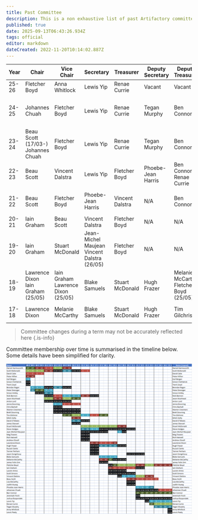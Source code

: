 ```yaml
---
title: Past Committee
description: This is a non exhaustive list of past Artifactory committees.
published: true
date: 2025-09-13T06:43:26.934Z
tags: official
editor: markdown
dateCreated: 2022-11-20T10:14:02.887Z
---
```


| Year  | Chair | Vice Chair | Secretary | Treasurer | Deputy Secretary | Deputy Treasurer | OCM | OCM | OCM | OCM | OCM | OCM |
| ----- | ----- | ---------- | --------- | --------- | ---------------- | ---------------- | --- | --- | --- | --- | --- | --- |
| 25-26 | Fletcher Boyd | Anna Whitlock | Lewis Yip | Renae Currie | Vacant | Vacant | Ben Connor | Johannes Chuah | Joshua Rospondek | Lewis Peaty | Tegan Murphy | N/A |
| 24-25 | Johannes Chuah | Fletcher Boyd | Lewis Yip | Renae Currie | Tegan Murphy | Ben Connor | Joshua Rospondek | Anna Whitlock (Appointed 2025-08-23) | Lewis Peaty (Appointed 2025-08-23) | Vacant | N/A | N/A |
| 23-24 | Beau Scott (17/03-)<br>Johannes Chuah | Fletcher Boyd | Lewis Yip | Renae Currie | Tegan Murphy | Ben Connor | Johannes Chuah (-17/03) | Joshua Rospondek | Vacant | N/A | N/A | N/A |
| 22-23 | Beau Scott  | Vincent Dalstra | Lewis Yip | Fletcher Boyd | Phoebe-Jean Harris | Ben Connor + Renae Currie | Johannes Chuah | Joshua Rospondek | Vacant | N/A | N/A | N/A |
| 21-22 | Beau Scott  | Fletcher Boyd   | Phoebe-Jean Harris | Vincent Dalstra | N/A | Ben Connor | Iain Graham | Jason Kongchouy | Jeremiah Finch<br>Vacant (??/??) | Johannes Chuah | Joshua Rospondek | N/A |
| 20-21 | Iain Graham | Beau Scott  | Vincent Dalstra    | Fletcher Boyd   | N/A | N/A | Blake Samuels | Jason Kongchouy | Judith Huang | Lisa McCarthy | Scott Simons | Steve Hodges |
| 19-20 | Iain Graham | Stuart McDonald | Jean-Michel Maujean<br>Vincent Dalstra (26/05) | Fletcher Boyd   | N/A | N/A | Hugh Fraser | Lauren Amos | Melanie McCarthy | Scott Simons | Steve Hodges | Vincent Dalstra<br>Jean-Michel Maujean (26/05) |
| 18-19 | Lawrence Dixon<br>Iain Graham (25/05) | Iain Graham<br>Lawrence Dixon (25/05) | Blake Samuels | Stuart McDonald | Hugh Frazer | Melanie McCarthy<br>Fletcher Boyd (25/05) | Fletcher Boyd<br>Melanie McCarthy (25/05) | Lauren Amos | Scott Simons | Steve Hodges | N/A | N/A |
| 17-18 | Lawrence Dixon | Melanie McCarthy | Blake Samuels | Stuart McDonald | Hugh Frazer | Tim Gilchrist | James Felix Sim | Jean-Michel Maujean | Steve Hodges | Tanner Perham | N/A | N/A |

> Committee changes during a term may not be accurately reflected here
{.is-info}

Committee membership over time is summarised in the timeline below. Some details have been simplified for clarity.

![committee_timeline_2025-08-24.png](/committee/committee_timeline_2025-08-24.png)